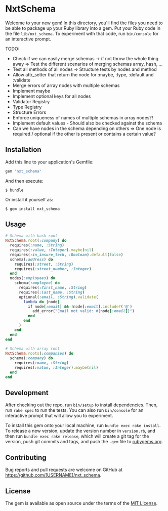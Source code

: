 # NxtSchema

Welcome to your new gem! In this directory, you'll find the files you need to be able to package up your Ruby library into a gem. Put your Ruby code in the file `lib/nxt_schema`. To experiment with that code, run `bin/console` for an interactive prompt.

TODO:    
- Check if we can easily merge schemas -> if not throw the whole thing away
    => Test the different scenarios of merging schemas array, hash, ...
- Test all methods of all nodes
    => Structure tests by nodes and method
- Allow attr_setter that return the node for :maybe, :type, :default and :validate
- Merge errors of array nodes with multiple schemas
- Implement maybe
- Implement optional keys for all nodes
- Validator Registry
- Type Registry
- Structure Errors
- Enforce uniqueness of names of multiple schemas in array nodes?!
- Implement default values - Should also be checked against the schema
- Can we have nodes in the schema depending on others => One node is required / optional if the other is present or contains a certain value?
 

## Installation

Add this line to your application's Gemfile:

```ruby
gem 'nxt_schema'
```

And then execute:

    $ bundle

Or install it yourself as:

    $ gem install nxt_schema

## Usage

```ruby
# Schema with hash root
NxtSchema.root(:company) do 
  requires(:name, :String)  
  requires(:value, :Integer).maybe(nil)  
  requires(:in_insure_tech, :Boolean).default(false)
  schema(:address) do
    requires(:street, :String)
    requires(:street_number, :Integer)
  end  
  nodes(:employees) do
    schema(:employee) do
      requires(:first_name, :String)
      requires(:last_name, :String)
      optional(:email, :String).validate(
        lambda do |node|
          if node[:email] && !node[:email].include?('@')
            add_error("Email not valid: #{node[:email]}")  
          end
        end
      )
    end
  end
end
  
# Schema with array root
NxtSchema.roots(:companies) do
  schema(:company) do
    requires(:name, :String)  
    requires(:value, :Integer).maybe(nil)
  end
end
```

## Development

After checking out the repo, run `bin/setup` to install dependencies. Then, run `rake spec` to run the tests. You can also run `bin/console` for an interactive prompt that will allow you to experiment.

To install this gem onto your local machine, run `bundle exec rake install`. To release a new version, update the version number in `version.rb`, and then run `bundle exec rake release`, which will create a git tag for the version, push git commits and tags, and push the `.gem` file to [rubygems.org](https://rubygems.org).

## Contributing

Bug reports and pull requests are welcome on GitHub at https://github.com/[USERNAME]/nxt_schema.

## License

The gem is available as open source under the terms of the [MIT License](https://opensource.org/licenses/MIT).
